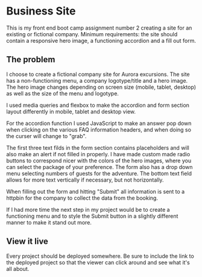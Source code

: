 # Business Site

This is my front end boot camp assignment number 2 creating a site for an existing or fictional company. Minimum requirements: the site should contain a responsive hero image, a functioning accordion and a fill out form.

## The problem

I choose to create a fictional company site for Aurora excursions. The site has a non-functioning menu, a company logotype/title and a hero image. The hero image changes depending on screen size (mobile, tablet, desktop) as well as the size of the menu and logotype. 

I used media queries and flexbox to make the accordion and form section layout differently in mobile, tablet and desktop view.

For the accordion function I used JavaScript to make an answer pop down when clicking on the various FAQ information headers, and when doing so the curser will change to "grab". 

The first three text filds in the form section contains placeholders and will also make an alert if not filled in properly. I have made custom made radio buttons to correspond nicer with the colors of the hero images, where you can select the package of your preference. The form also has a drop down menu selecting numbers of guests for the adventure. The bottom text field allows for more text vertically if necessary, but not horizontally. 

When filling out the form and hitting "Submit" all information is sent to a httpbin for the company to collect the data from the booking.

If I had more time the next step in my project would be to create a functioning menu and to style the Submit button in a slightly different manner to make it stand out more.

## View it live
Every project should be deployed somewhere. Be sure to include the link to the deployed project so that the viewer can click around and see what it's all about.

